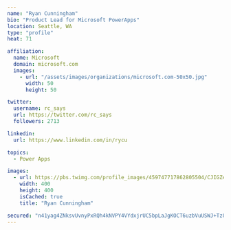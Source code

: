 ```yaml
---
name: "Ryan Cunningham"
bio: "Product Lead for Microsoft PowerApps"
location: Seattle, WA
type: "profile"
heat: 71

affiliation:
  name: Microsoft
  domain: microsoft.com
  images:
    - url: "/assets/images/organizations/microsoft.com-50x50.jpg"
      width: 50
      height: 50

twitter:
  username: rc_says
  url: https://twitter.com/rc_says
  followers: 2713

linkedin:
  url: https://www.linkedin.com/in/rycu

topics:
  - Power Apps

images:
  - url: https://pbs.twimg.com/profile_images/459747717862805504/CJIGZejd_400x400.png
    width: 400
    height: 400
    isCached: true
    title: "Ryan Cunningham"

secured: "n41yag4ZNksvUvnyPxRQh4kNVPY4VYdxjrUC5bpLaJgKOCT6uzbVuUSWJ+Tz86lwzWI9JMJdQahXu62wK3ee1f3d9taHza71+8hZxTkJvM6LYgS79rIqxOPkQ13emcX8vmKyUTXet7X6+oKb3ZiJPC8hrjsmi0XmZ8TocHKNNOkAqPrdEZIUrhuZS5Or2FhKpQlnWEqJ+tjVKfvi8LVqmCvLIcHsgg+aDVANk6Pe/LPP0jWC5KpuG8nsjjLlGZKw+vxwMEXiQKaMX9RRJDcO/4t1LMTeFqRtqDl6IUR/99M3pvm8BcdXTvIpAX9umZVAJlz1v3JYcNQW0copFauq/TQgT5F/cOGbDdgoe1o5V+hxYAkQC7qTOZOH4OSEy7d1X48m7aIbebtj6gz7CHwSG12e1tGPspG4uTpwQfUvP0k=;cSWJt86IG8rlgMnMpgHl6A=="
---
```


